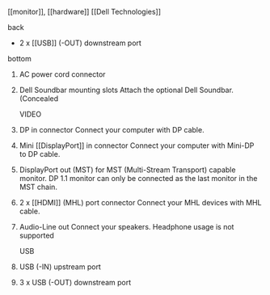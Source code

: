 [[monitor]], [[hardware]] [[Dell Technologies]]

back
- 2 x [[USB]] (-OUT) downstream port

bottom
1. AC power cord connector 
   
2. Dell Soundbar mounting slots Attach the optional Dell Soundbar. (Concealed 
   
   VIDEO
3. DP in connector Connect your computer with DP cable. 
4. Mini [[DisplayPort]] in connector Connect your computer with Mini-DP to DP cable. 
5. DisplayPort out (MST)  for MST (Multi-Stream Transport) capable monitor. DP 1.1 monitor can only be connected as the last monitor in the MST chain. 
6. 2 x [[HDMI]] (MHL) port connector Connect your MHL devices with MHL cable. 
   
7. Audio-Line out Connect your speakers. Headphone usage is not supported 
   
   USB
8. USB (-IN) upstream port
9. 3 x USB (-OUT) downstream port 